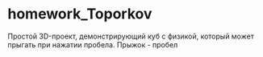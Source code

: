 # homework_Toporkov
Простой 3D-проект, демонстрирующий куб с физикой, который может прыгать при нажатии пробела.
Прыжок - пробел
